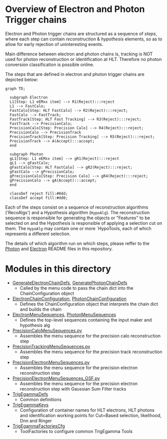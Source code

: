 Overview of Electron and Photon Trigger chains
====

Electron and Photon trigger chains  are structured as a sequence of *steps*, where each step can contain *reconstruction* & *hypothesis* elements, so as to allow for early rejection of uninteresting events.

Main difference between electron and photon chains is, tracking is NOT used for photon reconstruction or identification at HLT. Therefore no photon conversion classification is possible online. 

The steps that are defined in electron and photon trigger chains are depicted below:
```mermaid
graph TD;

  subgraph Electron
  L1[Step: L1 eEMxx item] --> R1(Reject):::reject
  L1 --> FastCalo;
  FastCalo[Step: HLT FastCalo] --> R2(Reject):::reject;
  FastCalo --> FastTrack;
  FastTrack[Step: HLT Fast Tracking] --> R3(Reject):::reject;
  FastTrack --> PrecisionCalo;
  PrecisionCalo[Step: Precision Calo] --> R4(Reject):::reject;
  PrecisionCalo --> PrecisionTrack
  PrecisionTrack[Step: Precision Tracking] --> R5(Reject):::reject;
  PrecisionTrack --> A(Accept):::accept;
  end

  subgraph Photon
  gL1[Step: L1 eEMxx item] --> gR1(Reject):::reject
  gL1 --> gFastCalo;
  gFastCalo[Step: HLT FastCalo] --> gR2(Reject):::reject;
  gFastCalo --> gPrecisionCalo;
  gPrecisionCalo[Step: Precision Calo] --> gR4(Reject):::reject;
  gPrecisionCalo --> gA(Accept):::accept;
  end

  classDef reject fill:#0dd;
  classDef accept fill:#dd0;

```


Each of the steps consist on a sequence of reconstruction algorithms ('RecoAlgs') and a Hypothesis algorithm (`HypoAlg`).
The reconstruction sequence is responsible for generating the objects or "Features" to be selected on and the Hypothesis is responsible of applying a selection cut on them. 
The `HypoAlg` may contain one or more `HypoTools, each of which represents a different selection.

The details of which algorithm run on which steps, please reffer to the [Photon](../Photon/) and [Electron](../Electron/) README files in this repository.




Modules in this directory
=====

* [GenerateElectronChainDefs](GenerateElectronChainDefs.py), [GeneratePhotonChainDefs](GeneratePhotonChainDefs.py)
  * Called by the menu code to pass the chain dict into the ChainConfiguration object
* [ElectronChainConfiguration](ElectronChainConfiguration.py), [PhotonChainConfiguration](PhotonChainConfiguration.py)
  * Defines the ChainConfiguration object that interprets the chain dict and builds the chain
* [ElectronMenuSequences](ElectronMenuSequences.py), [PhotonMenuSequences](PhotonMenuSequences.py)
  * Defines the top-level sequences containing the input maker and hypothesis alg
* [PrecisionCaloMenuSequences.py](PrecisionCaloMenuSequences.py)
  * Assembles the menu sequence for the precision calo reconstruction step
* [PrecisionTrackingMenuSequences.py](PrecisionTrackingMenuSequences.py)
  * Assembles the menu sequence for the precision track reconstruction step
* [PrecisionElectronMenuSequences.py](PrecisionElectronMenuSequences.py)
  * Assembles the menu sequence for the precision electron reconstruction step
* [PrecisionElectronMenuSequences_GSF.py](PrecisionElectronMenuSequences_GSF.py)
  * Assembles the menu sequence for the precision electron reconstruction step with Gaussian Sum Filter tracks
* [TrigEgammaDefs](TrigEgammaDefs.py)
  * Common definitions
* [TrigEgammaKeys](TrigEgammaKeys.py)
  * Configuration of container names for HLT electrons, HLT photons and identification working points for Cut=Based selection, likelihood, Dnn and Ringer
* [TrigEgammaFactoriesCfg](TrigEgammaFactoriesCfg.py)
  * ToolFactories to configure common TrigEgamma Tools

